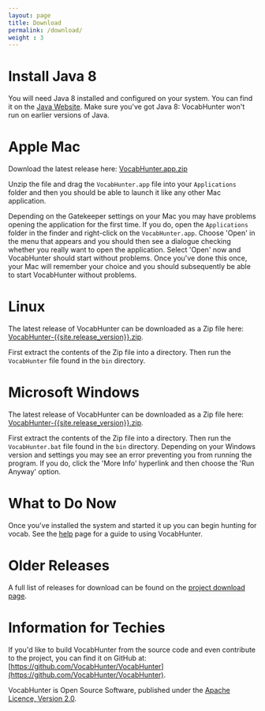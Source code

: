```yaml
---
layout: page
title: Download
permalink: /download/
weight : 3
---
```

# Install Java 8

You will need Java 8 installed and configured on your system.  You can find it on the [Java Website](https://java.com/download/).  Make sure you've got Java 8: VocabHunter won't run on earlier versions of Java.

# Apple Mac

Download the latest release here: [VocabHunter.app.zip](https://github.com/VocabHunter/VocabHunter/releases/download/{{site.release_version}}/VocabHunter.app.zip)

Unzip the file and drag the ``VocabHunter.app`` file into your ``Applications`` folder and then you should be able to launch it like any other Mac application.

Depending on the Gatekeeper settings on your Mac you may have problems opening the application for the first time.  If you do, open the ``Applications`` folder in the finder and right-click on the ``VocabHunter.app``.  Choose 'Open' in the menu that appears and you should then see a dialogue checking whether you really want to open the application.  Select 'Open' now and VocabHunter should start without problems.  Once you've done this once, your Mac will remember your choice and you should subsequently be able to start VocabHunter without problems.

# Linux

The latest release of VocabHunter can be downloaded as a Zip file here: [VocabHunter-{{site.release_version}}.zip](https://github.com/VocabHunter/VocabHunter/releases/download/{{site.release_version}}/VocabHunter-{{site.release_version}}.zip).

First extract the contents of the Zip file into a directory.  Then run the ``VocabHunter`` file found in the ``bin`` directory.

# Microsoft Windows

The latest release of VocabHunter can be downloaded as a Zip file here: [VocabHunter-{{site.release_version}}.zip](https://github.com/VocabHunter/VocabHunter/releases/download/{{site.release_version}}/VocabHunter-{{site.release_version}}.zip).

First extract the contents of the Zip file into a directory.  Then run the ``VocabHunter.bat`` file found in the ``bin`` directory.  Depending on your Windows version and settings you may see an error preventing you from running the program.  If you do, click the 'More Info' hyperlink and then choose the 'Run Anyway' option.

# What to Do Now

Once you've installed the system and started it up you can begin hunting for vocab.  See the [help](/help) page for a guide to using VocabHunter.

# Older Releases

A full list of releases for download can be found on the [project download page](https://github.com/VocabHunter/VocabHunter/releases).

# Information for Techies

If you'd like to build VocabHunter from the source code and even contribute to the project, you can find it on GitHub at: [https://github.com/VocabHunter/VocabHunter](https://github.com/VocabHunter/VocabHunter).

VocabHunter is Open Source Software, published under the [Apache Licence, Version 2.0](http://www.apache.org/licenses/LICENSE-2.0).